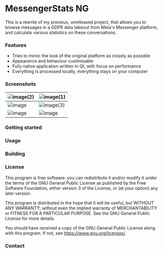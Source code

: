 
# MessengerStats NG

This is a rewrite of my previous, unreleased project, that allows you to browse messages in a GDPR data takeout from Meta's Messenger platform, and calculate various statistics on these conversations.

### Features
- Tries to mimic the look of the original platform as closely as possible
- Appearance and behaviour custimisable
- Fully native application written in Qt, with focus on performance
- Everything is processed locally, everything stays on your computer

### Screenshots
| ![image(2)](https://user-images.githubusercontent.com/17655680/213431966-f2e00a8f-f7bc-4d19-a386-a9510fe47402.png) | ![image(1)](https://user-images.githubusercontent.com/17655680/213431448-eedc17e9-c534-4675-8921-decc193306c0.png) |
|--|--|
| ![image](https://user-images.githubusercontent.com/17655680/213432304-cc8b791e-87a3-4751-a2b3-0c7c23cb17c6.png)| ![image(3)](https://user-images.githubusercontent.com/17655680/213432412-49a0ed89-0735-444c-b487-eb0e393f6aa2.png) |
| ![image](https://user-images.githubusercontent.com/17655680/213432659-9c002f72-9f9c-4296-9913-6e4a36ffa2e7.png) | ![image](https://user-images.githubusercontent.com/17655680/213432688-c2d80dac-cefa-4a49-ab8c-25946e06155b.png) |

### Getting started

### Usage

### Building

### License
This program is free software: you can redistribute it and/or modify it under the terms of the GNU General Public License as published by the Free Software Foundation, either version 3 of the License, or (at your option) any later version.

This program is distributed in the hope that it will be useful, but WITHOUT ANY WARRANTY; without even the implied warranty of MERCHANTABILITY or FITNESS FOR A PARTICULAR PURPOSE. See the GNU General Public License for more details.

You should have received a copy of the GNU General Public License along with this program. If not, see <https://www.gnu.org/licenses/>. 

### Contact
